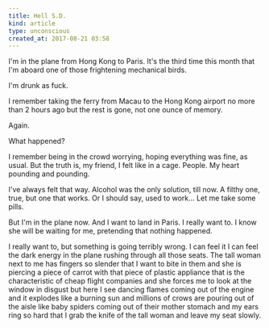 ```yaml
---
title: Hell S.D.
kind: article
type: unconscious
created_at: 2017-08-21 03:58
---
```


I'm in the plane from Hong Kong to Paris. It's the third time this month that I'm aboard one of those frightening mechanical birds.

I'm drunk as fuck.

I remember taking the ferry from Macau to the Hong Kong airport no more than 2 hours ago but the rest is gone, not one ounce of memory.

Again.

What happened?

I remember being in the crowd worrying, hoping everything was fine, as usual. But the truth is, my friend, I felt like in a cage. People. My heart pounding and pounding.

I've always felt that way. Alcohol was the only solution, till now. A filthy one, true, but one that works. Or I should say, used to work... Let me take some pills.

But I'm in the plane now. And I want to land in Paris. I really want to. I know she will be waiting for me, pretending that nothing happened.

I really want to, but something is going terribly wrong. I can feel it I can feel the dark energy in the plane rushing through all those seats. The tall woman next to me has fingers so slender that I want to bite in them and she is piercing a piece of carrot with that piece of plastic appliance that is the characteristic of cheap flight companies and she forces me to look at the window in disgust but here I see dancing flames coming out of the engine and it explodes like a burning sun and millions of crows are pouring out of the aisle like baby spiders coming out of their mother stomach and my ears ring so hard that I grab the knife of the tall woman and leave my seat slowly.
